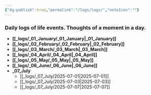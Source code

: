 ```yaml
---
{"dg-publish":true,"permalink":"/logs/logs/","noteIcon":""}
---
```


### Daily logs of life events. Thoughts of a moment in a day.


- **[[_logs/_01_January/_01_January\|_01_January]]**
- **[[_logs/_02_February/_02_February\|_02_February]]**
- **[[_logs/_03_March/_03_March\|_03_March]]**
- **[[_logs/_04_April/_04_April\|_04_April]]**
- **[[_logs/_05_May/_05_May\|_05_May]]**
- **[[_logs/_06_June/_06_June\|_06_June]]**
- **_07_July**
	- [[_logs/_07_July/2025-07-01\|2025-07-01]]
	- [[_logs/_07_July/2025-07-03\|2025-07-03]]
	- [[_logs/_07_July/2025-07-07\|2025-07-07]]


